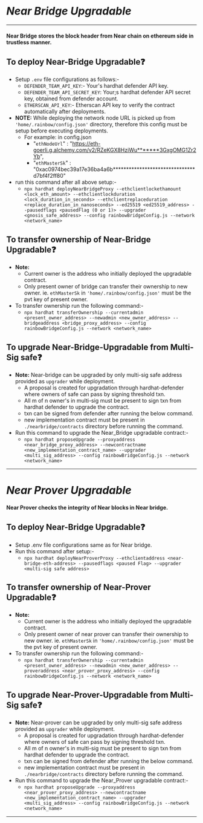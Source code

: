 # **_Near Bridge Upgradable_**
---

#### Near Bridge stores the block header from Near chain on ethereum side in trustless manner.

## To deploy Near-Bridge Upgradable:question:
* Setup `.env` file configurations as follows:-
  * `DEFENDER_TEAM_API_KEY`:- Your's hardhat defender API key.
  * `DEFENDER_TEAM_API_SECRET_KEY`: Your;s hardhat defender API secret key, obtained from defender account.
  * `ETHERSCAN_API_KEY`:- Etherscan API key to verify the contract automatically after deployments.
* **NOTE:** While deploying the network node URL is picked up from `'home/.rainbow/config.json'` directory, therefore this config must be setup before executing deployments.
  * For example: in config.json 
    * "`ethNodeUrl`" : "https://eth-goerli.g.alchemy.com/v2/RZeKGX8HziWu*******3GxgOMG1Zr2Yb",
	* "`ethMasterSk`" : "0xac0974bec39a17e36ba4a6b*******************************d7bf4f2ff80"
* run this command after all above setup:-
  * ```npx hardhat deployNearBridgeProxy --ethclientlockethamount <lock_eth_amount> --ethclientlockduration <lock_duration_in_seconds> --ethclientreplaceduration <replace_duration_in_nanoseconds> --ed25519 <ed25519_address> --pausedflags <pausedFlag (0 or 1)> --upgrader <gnosis_safe_address> --config rainbowBridgeConfig.js --network <network_name>```

## To transfer ownership of Near-Bridge Upgradable:question:
* **Note:** 
  * Current owner is the address who initially deployed the upgradable contract.
  * Only present owner of bridge can transfer their ownership to new owner. ie. `ethMasterSk` in `'home/.rainbow/config.json'` must be the pvt key of present owner.
* To transfer ownership run the following command:-
  * ```npx hardhat transferOwnership --currentadmin <present_owner_address> --newadmin <new_owner_address> --bridgeaddress <bridge_proxy_address> --config rainbowBridgeConfig.js --network <network_name>```

## To upgrade Near-Bridge-Upgradable from Multi-Sig safe:question:

* **Note:** Near-bridge can be upgraded by only multi-sig safe address provided as `upgrader` while deployment.
  * A proposal is created for upgradation through hardhat-defender where owners of safe can pass by signing threshold txn.
  * All m of n owner's in multi-sig must be present to sign txn from hardhat defender to upgrade the contract.
  * txn can be signed from defender after running the below command.
  * new implementation contract must be present in `./nearbridge/contracts` directory before running the command.
* Run this command to upgrade the Near_Bridge upgradable contract:-
  * ```npx hardhat proposeUpgrade --proxyaddress <near_bridge_proxy_address> --newcontractname <new_implementation_contract_name> --upgrader <multi_sig_address> --config rainbowBridgeConfig.js --network <network_name>```
---
# **_Near Prover Upgradable_**

#### Near Prover checks the integrity of Near blocks in Near bridge.

## To deploy Near-Bridge Upgradable❓

* Setup .env file configurations same as for Near bridge.
* Run this command after setup:-
  * ```npx hardhat deployNearProverProxy --ethclientaddress <near-bridge-eth-address> --pausedflags <paused Flag> --upgrader <multi-sig safe address>```
  
## To transfer ownership of Near-Prover Upgradable:question:
* **Note:** 
  * Current owner is the address who initially deployed the upgradable contract.
  * Only present owner of near prover can transfer their ownership to new owner. ie. `ethMasterSk` in `'home/.rainbow/config.json'` must be the pvt key of present owner.
* To transfer ownership run the following command:-
  * ```npx hardhat transferOwnership --currentadmin <present_owner_address> --newadmin <new_owner_address> --proveraddress <near_prover_proxy_address> --config rainbowBridgeConfig.js --network <network_name>```

## To upgrade Near-Prover-Upgradable from Multi-Sig safe:question:

* **Note:** Near-prover can be upgraded by only multi-sig safe address provided as `upgrader` while deployment.
  * A proposal is created for upgradation through hardhat-defender where owners of safe can pass by signing threshold txn.
  * All m of n owner's in multi-sig must be present to sign txn from hardhat defender to upgrade the contract.
  * txn can be signed from defender after running the below command.
  * new implementation contract must be present in `./nearbridge/contracts` directory before running the command.
* Run this command to upgrade the Near_Prover upgradable contract:-
  * ```npx hardhat proposeUpgrade --proxyaddress <near_prover_proxy_address> --newcontractname <new_implementation_contract_name> --upgrader <multi_sig_address> --config rainbowBridgeConfig.js --network <network_name>```
---
  

